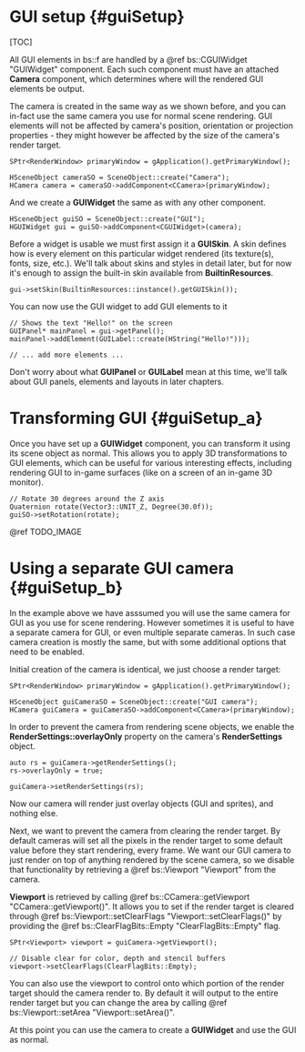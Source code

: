 GUI setup									{#guiSetup}
===============
[TOC]

All GUI elements in bs::f are handled by a @ref bs::CGUIWidget "GUIWidget" component. Each such component must have an attached **Camera** component, which determines where will the rendered GUI elements be output. 

The camera is created in the same way as we shown before, and you can in-fact use the same camera you use for normal scene rendering. GUI elements will not be affected by camera's position, orientation or projection properties - they might however be affected by the size of the camera's render target.

~~~~~~~~~~~~~{.cpp}
SPtr<RenderWindow> primaryWindow = gApplication().getPrimaryWindow();

HSceneObject cameraSO = SceneObject::create("Camera");
HCamera camera = cameraSO->addComponent<CCamera>(primaryWindow);
~~~~~~~~~~~~~

And we create a **GUIWidget** the same as with any other component.

~~~~~~~~~~~~~{.cpp}
HSceneObject guiSO = SceneObject::create("GUI");
HGUIWidget gui = guiSO->addComponent<CGUIWidget>(camera);
~~~~~~~~~~~~~

Before a widget is usable we must first assign it a **GUISkin**. A skin defines how is every element on this particular widget rendered (its texture(s), fonts, size, etc.). We'll talk about skins and styles in detail later, but for now it's enough to assign the built-in skin available from **BuiltinResources**.

~~~~~~~~~~~~~{.cpp}
gui->setSkin(BuiltinResources::instance().getGUISkin());
~~~~~~~~~~~~~

You can now use the GUI widget to add GUI elements to it
~~~~~~~~~~~~~{.cpp}
// Shows the text "Hello!" on the screen
GUIPanel* mainPanel = gui->getPanel();
mainPanel->addElement(GUILabel::create(HString("Hello!")));

// ... add more elements ...
~~~~~~~~~~~~~

Don't worry about what **GUIPanel** or **GUILabel** mean at this time, we'll talk about GUI panels, elements and layouts in later chapters. 

# Transforming GUI {#guiSetup_a}

Once you have set up a **GUIWidget** component, you can transform it using its scene object as normal. This allows you to apply 3D transformations to GUI elements, which can be useful for various interesting effects, including rendering GUI to in-game surfaces (like on a screen of an in-game 3D monitor).

~~~~~~~~~~~~~{.cpp}
// Rotate 30 degrees around the Z axis
Quaternion rotate(Vector3::UNIT_Z, Degree(30.0f));
guiSO->setRotation(rotate);
~~~~~~~~~~~~~

@ref TODO_IMAGE

# Using a separate GUI camera {#guiSetup_b}
In the example above we have asssumed you will use the same camera for GUI as you use for scene rendering. However sometimes it is useful to have a separate camera for GUI, or even multiple separate cameras. In such case camera creation is mostly the same, but with some additional options that need to be enabled. 

Initial creation of the camera is identical, we just choose a render target:

~~~~~~~~~~~~~{.cpp}
SPtr<RenderWindow> primaryWindow = gApplication().getPrimaryWindow();

HSceneObject guiCameraSO = SceneObject::create("GUI camera");
HCamera guiCamera = guiCameraSO->addComponent<CCamera>(primaryWindow);
~~~~~~~~~~~~~

In order to prevent the camera from rendering scene objects, we enable the **RenderSettings::overlayOnly** property on the camera's **RenderSettings** object.
~~~~~~~~~~~~~{.cpp}
auto rs = guiCamera->getRenderSettings();
rs->overlayOnly = true;

guiCamera->setRenderSettings(rs);
~~~~~~~~~~~~~

Now our camera will render just overlay objects (GUI and sprites), and nothing else. 

Next, we want to prevent the camera from clearing the render target. By default cameras will set all the pixels in the render target to some default value before they start rendering, every frame. We want our GUI camera to just render on top of anything rendered by the scene camera, so we disable that functionality by retrieving a @ref bs::Viewport "Viewport" from the camera. 

**Viewport** is retrieved by calling @ref bs::CCamera::getViewport "CCamera::getViewport()". It allows you to set if the render target is cleared through @ref bs::Viewport::setClearFlags "Viewport::setClearFlags()" by providing the @ref bs::ClearFlagBits::Empty "ClearFlagBits::Empty" flag. 

~~~~~~~~~~~~~{.cpp}
SPtr<Viewport> viewport = guiCamera->getViewport();

// Disable clear for color, depth and stencil buffers
viewport->setClearFlags(ClearFlagBits::Empty);
~~~~~~~~~~~~~

You can also use the viewport to control onto which portion of the render target should the camera render to. By default it will output to the entire render target but you can change the area by calling @ref bs::Viewport::setArea "Viewport::setArea()".

At this point you can use the camera to create a **GUIWidget** and use the GUI as normal.
